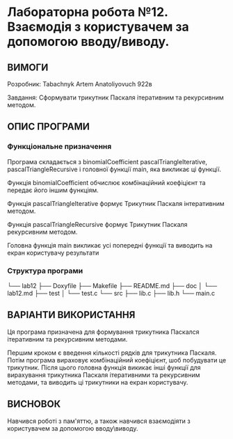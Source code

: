 # Лабораторна робота №12. Взаємодія з користувачем за допомогою вводу/виводу.

## ВИМОГИ

Розробник: Tabachnyk Artem Anatoliyovuch 922в

Завдання: Сформувати трикутник Паскаля ітеративним та рекурсивним методом.

## ОПИС ПРОГРАМИ

### Функціональне призначення

Програма складається з binomialCoefficient pascalTriangleIterative, pascalTriangleRecursive  і головної функції main, яка викликає ці функції.
 
Функція binomialCoefficient обчислює комбінаційний коефіцієнт та передає його іншим функціям.

Функція pascalTriangleIterative формує Трикутник Паскаля інтеративним методом.

Функція pascalTriangleRecursive  формує Трикутник Паскаля рекурсивним методом.

Головна функція main викликає усі попередні функції та виводить на екран користувачу результати 

### Структура програми

└── lab12
    ├── Doxyfile
    ├── Makefile
    ├── README.md
    ├── doc
    │   └── lab12.md
    ├── test
    │   └── test.c
    └── src
        ├── lib.c
        ├── lib.h
        └── main.c
    
## ВАРІАНТИ ВИКОРИСТАННЯ

Ця програма призначена для формування трикутника Паскался ітеративним та рекурсивним методами. 

Першим кроком є введення кількості рядків для трикутника Паскаля. Потім програма вираховує комбінаційний коефіцієнт, шоб побудувати це трикутник. Після цього головна функція викикає інші функції для вирахування трикутника Паскаля ітеративними та рекурсивним методами, та виводить ці трикутники на екран користувачу.

## ВИСНОВОК

Навчився роботі з пам'яттю, а також навчився взаємодіяти з користувачем за допомогою вводу\виводу.
